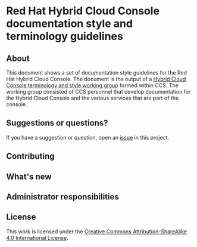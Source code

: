 # Red Hat Hybrid Cloud Console documentation style and terminology guidelines

## About

This document shows a set of documentation style guidelines for the Red Hat Hybrid Cloud Console. The document is the output of a [Hybrid Cloud Console terminology and style working group](https://docs.engineering.redhat.com/pages/viewpage.action?pageId=363403022) formed within CCS. The working group consisted of CCS personnel that develop documentation for the Hybrid Cloud Console and the various services that are part of the console. 

## Suggestions or questions?

If you have a suggestion or question, open an [issue](https://github.com/elianerpereira/hybrid-cloud-console-style-guide/issues) in this project. 

## Contributing



## What's new



## Administrator responsibilities



## License

This work is licensed under the [Creative Commons Attribution-ShareAlike 4.0 International License](https://creativecommons.org/licenses/by-sa/4.0/).
